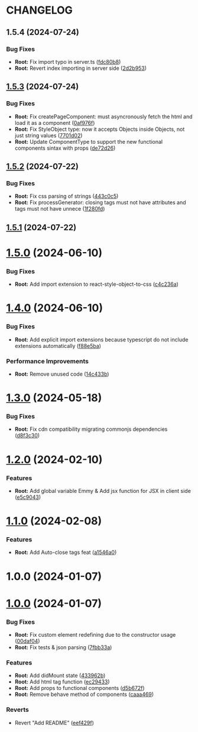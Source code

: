 # CHANGELOG

## 1.5.4 (2024-07-24)


### Bug Fixes

* **Root:** Fix import typo in server.ts ([fdc80b8](https://github.com/emmyjs/emmy-dom/commit/fdc80b8bfbd46b8ac4e0c0a41f7c9893d8d7e76c))
* **Root:** Revert index importing in server side ([2d2b953](https://github.com/emmyjs/emmy-dom/commit/2d2b953f83d8b89a53105f588bf6f0e256fecfa1))



## [1.5.3](https://github.com/emmyjs/emmy-dom/compare/1.5.2...1.5.3) (2024-07-24)


### Bug Fixes

* **Root:** Fix createPageComponent: must asyncronously fetch the html and load it as a component ([0af976f](https://github.com/emmyjs/emmy-dom/commit/0af976f3a37e0ab82b163f3dfba025702484d642))
* **Root:** Fix StyleObject type: now it accepts Objects inside Objects, not just string values ([7701d02](https://github.com/emmyjs/emmy-dom/commit/7701d022333671e3800431d249e7064d18cb8075))
* **Root:** Update ComponentType to support the new functional components sintax with props ([de72d26](https://github.com/emmyjs/emmy-dom/commit/de72d2624ccf7ac43a5ef96ad28c870a8e621b93))



## [1.5.2](https://github.com/emmyjs/emmy-dom/compare/1.5.1...1.5.2) (2024-07-22)


### Bug Fixes

* **Root:** Fix css parsing of strings ([443c0c5](https://github.com/emmyjs/emmy-dom/commit/443c0c55b9c7e3c669c00a1f2a4af560e95111cc))
* **Root:** Fix processGenerator: closing tags must not have attributes and tags must not have unnece ([1f280fd](https://github.com/emmyjs/emmy-dom/commit/1f280fd434d5569f478d317a561b5b8cb2035234))



## [1.5.1](https://github.com/emmyjs/emmy-dom/compare/1.5.0...1.5.1) (2024-07-22)



# [1.5.0](https://github.com/emmyjs/emmy-dom/compare/1.4.0...1.5.0) (2024-06-10)


### Bug Fixes

* **Root:** Add import extension to react-style-object-to-css ([c4c236a](https://github.com/emmyjs/emmy-dom/commit/c4c236ab176f1db50f1691a144c0201740da7dd7))



# [1.4.0](https://github.com/emmyjs/emmy-dom/compare/1.3.0...1.4.0) (2024-06-10)


### Bug Fixes

* **Root:** Add explicit import extensions because typescript do not include extensions automatically ([f88e5ba](https://github.com/emmyjs/emmy-dom/commit/f88e5ba49d0d8c547e875b3377d57ece1fd1cdf5))


### Performance Improvements

* **Root:** Remove unused code ([14c433b](https://github.com/emmyjs/emmy-dom/commit/14c433b242555ffb8ea108ae304d6afd5f4677cd))



# [1.3.0](https://github.com/emmyjs/emmy-dom/compare/1.2.0...1.3.0) (2024-05-18)


### Bug Fixes

* **Root:** Fix cdn compatibility migrating commonjs dependencies ([d8f3c30](https://github.com/emmyjs/emmy-dom/commit/d8f3c308e312d4c8ae86ef602b6b996da5736b12))



# [1.2.0](https://github.com/emmyjs/emmy-dom/compare/1.1.0...1.2.0) (2024-02-10)


### Features

* **Root:** Add global variable Emmy & Add jsx function for JSX in client side ([e5c9043](https://github.com/emmyjs/emmy-dom/commit/e5c904335599a9240f063ba17fbf7f10778731ab))



# [1.1.0](https://github.com/emmyjs/emmy-dom/compare/1.0.0...1.1.0) (2024-02-08)


### Features

* **Root:** Add Auto-close tags feat ([a1546a0](https://github.com/emmyjs/emmy-dom/commit/a1546a00e16b667bffa2a78e4a80e1e148612543))



# 1.0.0 (2024-01-07)



# [1.0.0](https://github.com/emmyjs/emmy-dom/compare/0.1.2...1.0.0) (2024-01-07)


### Bug Fixes

* **Root:** Fix custom element redefining due to the constructor usage ([00daf04](https://github.com/emmyjs/emmy-dom/commit/00daf04100aa9f62bf6d89087cfa557bac770947))
* **Root:** Fix tests & json parsing ([7fbb33a](https://github.com/emmyjs/emmy-dom/commit/7fbb33a3dad9b9d6c350406e36825216c408ddae))


### Features

* **Root:** Add didMount state ([433962b](https://github.com/emmyjs/emmy-dom/commit/433962b646739621bd5f25bb3b8cad4cd59ef095))
* **Root:** Add html tag function ([ec29433](https://github.com/emmyjs/emmy-dom/commit/ec294336469ac9353f1d067d3051cc01a9c9252c))
* **Root:** Add props to functional components ([d5b672f](https://github.com/emmyjs/emmy-dom/commit/d5b672fe404092a49b36d27b24d158c0c6c05652))
* **Root:** Remove behave method of components ([caaa469](https://github.com/emmyjs/emmy-dom/commit/caaa4698df5e9dc0dab67c888efd96368def7943))


### Reverts

* Revert "Add README" ([eef429f](https://github.com/emmyjs/emmy-dom/commit/eef429fa1fe070936bfe141b4609823bfcfb5a38))



